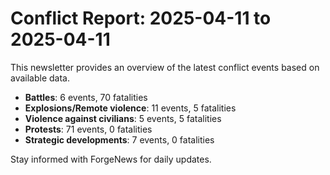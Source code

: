 # Conflict Report: 2025-04-11 to 2025-04-11

This newsletter provides an overview of the latest conflict events based on available data.

- **Battles**: 6 events, 70 fatalities
- **Explosions/Remote violence**: 11 events, 5 fatalities
- **Violence against civilians**: 5 events, 5 fatalities
- **Protests**: 71 events, 0 fatalities
- **Strategic developments**: 7 events, 0 fatalities

Stay informed with ForgeNews for daily updates.